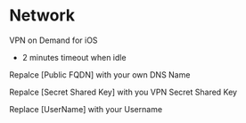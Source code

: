 # Network

VPN on Demand for iOS

- 2 minutes timeout when idle

Repalce [Public FQDN] with your own DNS Name

Repalce [Secret Shared Key] with you VPN Secret Shared Key

Replace [UserName] with your Username
